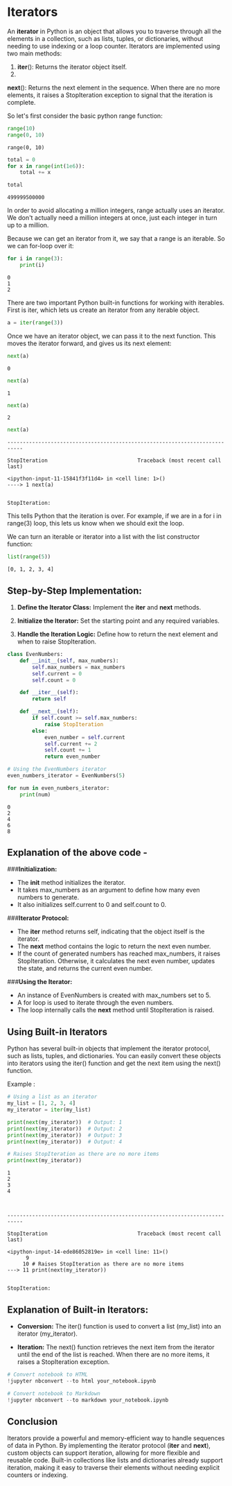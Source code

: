 # Iterators

An **iterator** in Python is an object that allows you to traverse through all the elements in a collection, such as lists, tuples, or dictionaries, without needing to use indexing or a loop counter. Iterators are implemented using two main methods:


1.   __iter__(): Returns the iterator object itself.
2.   
__next__(): Returns the next element in the sequence. When there are no more elements, it raises a StopIteration exception to signal that the iteration is complete.

So let's first consider the basic python range function:


```python
range(10)
range(0, 10)
```




    range(0, 10)




```python
total = 0
for x in range(int(1e6)):
    total += x
```


```python
total
```




    499999500000



In order to avoid allocating a million integers, range actually uses an iterator.
We don't actually need a million integers at once, just each integer in turn up to a million.

Because we can get an iterator from it, we say that a range is an iterable.
So we can for-loop over it:


```python
for i in range(3):
    print(i)
```

    0
    1
    2
    

There are two important Python built-in functions for working with iterables. First is iter, which lets us create an iterator from any iterable object.


```python
a = iter(range(3))
```

Once we have an iterator object, we can pass it to the next function. This moves the iterator forward, and gives us its next element:


```python
next(a)
```




    0




```python
next(a)
```




    1




```python
next(a)
```




    2




```python
next(a)
```


    ---------------------------------------------------------------------------

    StopIteration                             Traceback (most recent call last)

    <ipython-input-11-15841f3f11d4> in <cell line: 1>()
    ----> 1 next(a)
    

    StopIteration: 


This tells Python that the iteration is over. For example, if we are in a for i in range(3) loop, this lets us know when we should exit the loop.

We can turn an iterable or iterator into a list with the list constructor function:


```python
list(range(5))
```




    [0, 1, 2, 3, 4]



## Step-by-Step Implementation:



1.  **Define the Iterator Class:** Implement the __iter__ and __next__ methods.
         
2. **Initialize the Iterator:**
Set the starting point and any required variables.
3. **Handle the Iteration Logic:**
Define how to return the next element and when to raise StopIteration.


```python
class EvenNumbers:
    def __init__(self, max_numbers):
        self.max_numbers = max_numbers
        self.current = 0
        self.count = 0

    def __iter__(self):
        return self

    def __next__(self):
        if self.count >= self.max_numbers:
            raise StopIteration
        else:
            even_number = self.current
            self.current += 2
            self.count += 1
            return even_number

# Using the EvenNumbers iterator
even_numbers_iterator = EvenNumbers(5)

for num in even_numbers_iterator:
    print(num)

```

    0
    2
    4
    6
    8
    

## Explanation of the above code -

###**Initialization:**



*   The __init__ method initializes the iterator.
*   It takes max_numbers as an argument to define how many even numbers to generate.
*  It also initializes self.current to 0 and self.count to 0.

###**Iterator Protocol:**

*   The __iter__ method returns self, indicating that the object itself is the iterator.
*  The __next__ method contains the logic to return the next even number.
*  If the count of generated numbers has reached max_numbers, it raises StopIteration. Otherwise, it calculates the next even number, updates the state, and returns the current even number.

###**Using the Iterator:**

*   An instance of EvenNumbers is created with max_numbers set to 5.
*   A for loop is used to iterate through the even numbers.
* The loop internally calls the __next__ method until StopIteration is raised.






## Using Built-in Iterators

Python has several built-in objects that implement the iterator protocol, such as lists, tuples, and dictionaries. You can easily convert these objects into iterators using the iter() function and get the next item using the next() function.

Example :


```python
# Using a list as an iterator
my_list = [1, 2, 3, 4]
my_iterator = iter(my_list)

print(next(my_iterator))  # Output: 1
print(next(my_iterator))  # Output: 2
print(next(my_iterator))  # Output: 3
print(next(my_iterator))  # Output: 4

# Raises StopIteration as there are no more items
print(next(my_iterator))

```

    1
    2
    3
    4
    


    ---------------------------------------------------------------------------

    StopIteration                             Traceback (most recent call last)

    <ipython-input-14-ede86052819e> in <cell line: 11>()
          9 
         10 # Raises StopIteration as there are no more items
    ---> 11 print(next(my_iterator))
    

    StopIteration: 


## Explanation of Built-in Iterators:


*   **Conversion:** The iter() function is used to convert a list (my_list) into an iterator (my_iterator).

*   **Iteration:** The next() function retrieves the next item from the iterator until the end of the list is reached. When there are no more items, it raises a StopIteration exception.


```python
# Convert notebook to HTML
!jupyter nbconvert --to html your_notebook.ipynb

# Convert notebook to Markdown
!jupyter nbconvert --to markdown your_notebook.ipynb

```

## Conclusion

Iterators provide a powerful and memory-efficient way to handle sequences of data in Python. By implementing the iterator protocol (__iter__ and __next__), custom objects can support iteration, allowing for more flexible and reusable code. Built-in collections like lists and dictionaries already support iteration, making it easy to traverse their elements without needing explicit counters or indexing.

